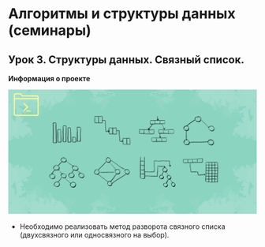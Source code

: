 ﻿# Алгоритмы и структуры данных (семинары)

## Урок 3. Структуры данных. Связный список.

**Информация о проекте**

![pictures for project](https://github.com/Ask1509/algorithms_and_data_structures-Seminar_3/blob/main/dataStructuresAndAlgorithms.jpg)

* Необходимо реализовать метод разворота связного списка (двухсвязного или односвязного на выбор).





